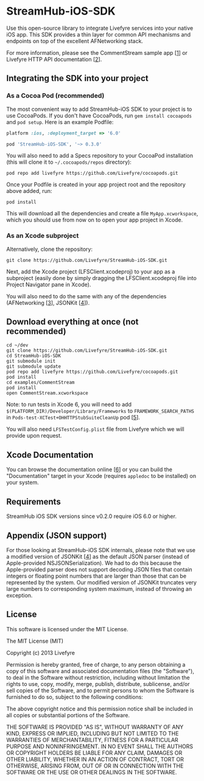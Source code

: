 StreamHub-iOS-SDK
=================

Use this open-source library to integrate Livefyre services into your native iOS app.  This SDK provides a thin layer for common API mechanisms and endpoints on top of the excellent AFNetworking stack.

For more information, please see the CommentStream sample app [[1]] or Livefyre HTTP API documentation [[2]].

## Integrating the SDK into your project

### As a Cocoa Pod (recommended)

The most convenient way to add StreamHub-iOS SDK to your project is to use CocoaPods. 
If you don't have CocoaPods, run `gem install cocoapods` and `pod setup`. 
Here is an example Podfile:

```ruby
platform :ios, :deployment_target => '6.0'

pod 'StreamHub-iOS-SDK', '~> 0.3.0'
```
You will also need to add a Specs repository to your CocoaPod installation (this will clone it to `~/.cocoapods/repos` directory):

    pod repo add livefyre https://github.com/Livefyre/cocoapods.git

Once your Podfile is created in your app project root and the repository above added, run:

    pod install

This will download all the dependencies and create a file `MyApp.xcworkspace`, which you should use from now on to open your app project in Xcode.

### As an Xcode subproject

Alternatively, clone the repository:

    git clone https://github.com/Livefyre/StreamHub-iOS-SDK.git

Next, add the Xcode project (LFSClient.xcodeproj) to your app as a subproject (easily done by simply dragging the LFSClient.xcodeproj file into Project Navigator pane in Xcode).

You will also need to do the same with any of the dependencies (AFNetworking [[3]], JSONKit [[4]]).

## Download everything at once (not recommended)

    cd ~/dev
    git clone https://github.com/Livefyre/StreamHub-iOS-SDK.git
    cd StreamHub-iOS-SDK
    git submodule init
    git submodule update
    pod repo add livefyre https://github.com/Livefyre/cocoapods.git
    pod install
    cd examples/CommentStream
    pod install
    open CommentStream.xcworkspace

Note: to run tests in Xcode 6, you will need to add `$(PLATFORM_DIR)/Developer/Library/Frameworks` to `FRAMEWORK_SEARCH_PATHS` in `Pods-test-XCTest+OHHTTPStubSuiteCleanUp` pod [[5]].

You will also need `LFSTestConfig.plist` file from Livefyre which we will provide upon request.

## Xcode Documentation

You can browse the documentation online [[6]] or you can build the "Documentation" target in your Xcode (requires `appledoc` to be installed) on your system.

## Requirements

StreamHub iOS SDK versions since v0.2.0 require iOS 6.0 or higher.

## Appendix (JSON support)

For those looking at StreamHub-iOS SDK internals, please note that we use a modified version of JSONKit [[4]] as the default JSON parser (instead of Apple-provided NSJSONSerialization). We had to do this because the Apple-provided parser does not support decoding JSON files that contain integers or floating point numbers that are larger than those that can be represented by the system. Our modified version of JSONKit truncates very large numbers to corresponding system maximum, instead of throwing an exception.

## License

This software is licensed under the MIT License.

The MIT License (MIT)

Copyright (c) 2013 Livefyre

Permission is hereby granted, free of charge, to any person obtaining a copy of
this software and associated documentation files (the "Software"), to deal in
the Software without restriction, including without limitation the rights to
use, copy, modify, merge, publish, distribute, sublicense, and/or sell copies
of the Software, and to permit persons to whom the Software is furnished to do
so, subject to the following conditions:

The above copyright notice and this permission notice shall be included in all
copies or substantial portions of the Software.

THE SOFTWARE IS PROVIDED "AS IS", WITHOUT WARRANTY OF ANY KIND, EXPRESS OR
IMPLIED, INCLUDING BUT NOT LIMITED TO THE WARRANTIES OF MERCHANTABILITY,
FITNESS FOR A PARTICULAR PURPOSE AND NONINFRINGEMENT. IN NO EVENT SHALL THE
AUTHORS OR COPYRIGHT HOLDERS BE LIABLE FOR ANY CLAIM, DAMAGES OR OTHER
LIABILITY, WHETHER IN AN ACTION OF CONTRACT, TORT OR OTHERWISE, ARISING FROM,
OUT OF OR IN CONNECTION WITH THE SOFTWARE OR THE USE OR OTHER DEALINGS IN THE
SOFTWARE.


[1]: https://github.com/Livefyre/StreamHub-iOS-Example-App
[2]: http://answers.livefyre.com/developers/reference/http-reference/
[3]: https://github.com/mattt/AFNetworking
[4]: https://github.com/escherba/JSONKit
[5]: http://stackoverflow.com/a/24651704
[6]: http://livefyre.github.com/StreamHub-iOS-SDK/
